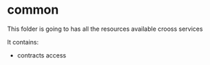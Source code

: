 # common

This folder is going to has all the resources available crooss services

It contains:
- contracts access

